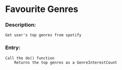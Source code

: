 # Favourite Genres

### Description:
    Get user's top genres from spotify

### Entry:
    Call the do() function
        Returns the top genres as a GenreInterestCount
